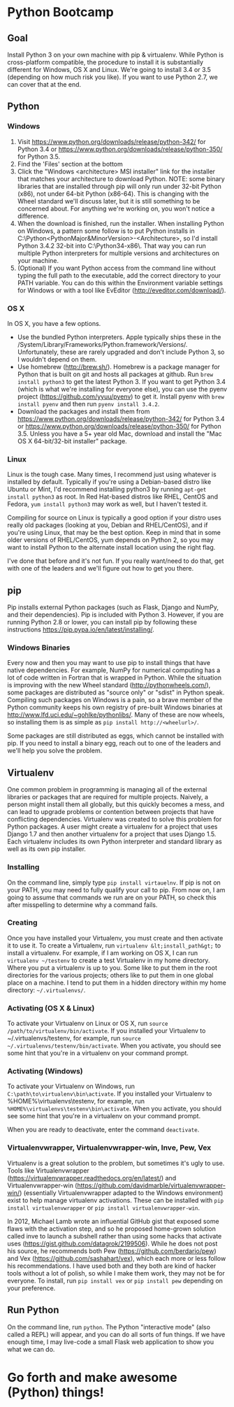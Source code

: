 Python Bootcamp
===============

Goal
----

Install Python 3 on your own machine with pip & virtualenv. While Python is cross-platform compatible, the procedure to install it is substantially different for Windows, OS X and Linux. We're going to install 3.4 or 3.5 (depending on how much risk you like). If you want to use Python 2.7, we can cover that at the end.

Python
-------

### Windows ###

1. Visit https://www.python.org/downloads/release/python-342/ for Python 3.4 or https://www.python.org/downloads/release/python-350/ for Python 3.5.
2. Find the 'Files' section at the bottom
3. Click the "Windows &lt;architecture&gt; MSI installer" link for the installer that matches your architecture to download Python. NOTE: some binary libraries that are installed through pip will only run under 32-bit Python (x86), not under 64-bit Python (x86-64). This is changing with the Wheel standard we'll discuss later, but it is still something to be concerned about. For anything we're working on, you won't notice a difference.
4. When the download is finished, run the installer. When installing Python on Windows, a pattern some follow is to put Python installs in C:\Python&lt;PythonMajor&MinorVersion&gt;-&lt;Architecture&gt;\, so I'd install Python 3.4.2 32-bit into C:\Python34-x86\\. That way you can run multiple Python interpreters for multiple versions and architectures on your machine.
5. (Optional) If you want Python access from the command line without typing the full path to the executable, add the correct directory to your PATH variable. You can do this within the Environment variable settings for Windows or with a tool like EvEditor (http://eveditor.com/download/).

### OS X ###

In OS X, you have a few options.

* Use the bundled Python interpreters. Apple typically ships these in the /System/Library/Frameworks/Python.framework/Versions/. Unfortunately, these are rarely upgraded and don't include Python 3, so I wouldn't depend on them.
* Use homebrew (http://brew.sh/). Homebrew is a package manager for Python that is built on git and hosts all packages at github. Run `brew install python3` to get the latest Python 3. If you want to get Python 3.4 (which is what we're installing for everyone else), you can use the pyenv project (https://github.com/yyuu/pyenv) to get it. Install pyenv with `brew install pyenv` and then run `pyenv install 3.4.2`.
* Download the packages and install them from https://www.python.org/downloads/release/python-342/ for Python 3.4 or https://www.python.org/downloads/release/python-350/ for Python 3.5. Unless you have a 5+ year old Mac, download and install the "Mac OS X 64-bit/32-bit installer" package.

### Linux ###

Linux is the tough case. Many times, I recommend just using whatever is installed by default. Typically if you're using a Debian-based distro like Ubuntu or Mint, I'd recommend installing python3 by running `apt-get install python3` as root. In Red Hat-based distros like RHEL, CentOS and Fedora, `yum install python3` may work as well, but I haven't tested it.

Compiling for source on Linux is typically a good option if your distro uses really old packages (looking at you, Debian and RHEL/CentOS), and if you're using Linux, that may be the best option. Keep in mind that in some older versions of RHEL/CentOS, yum depends on Python 2, so you may want to install Python to the alternate install location using the right flag.

I've done that before and it's not fun. If you really want/need to do that, get with one of the leaders and we'll figure out how to get you there.

pip
---

Pip installs external Python packages (such as Flask, Django and NumPy, and their dependencies). Pip is included with Python 3. However, if you are running Python 2.8 or lower, you can install pip by following these instructions https://pip.pypa.io/en/latest/installing/.

### Windows Binaries ###

Every now and then you may want to use pip to install things that have native dependencies. For example, NumPy for numerical computing has a lot of code written in Fortran that is wrapped in Python. While the situation is improving with the new Wheel standard (http://pythonwheels.com/), some packages are distributed as "source only" or "sdist" in Python speak. Compiling such packages on Windows is a pain, so a brave member of the Python community keeps his own registry of pre-built Windows binaries at http://www.lfd.uci.edu/~gohlke/pythonlibs/. Many of these are now wheels, so installing them is as simple as `pip install http://<wheelurl>/`.

Some packages are still distributed as eggs, which cannot be installed with pip. If you need to install a binary egg, reach out to one of the leaders and we'll help you solve the problem.

Virtualenv
----------

One common problem in programming is managing all of the external libraries or packages that are required for multiple projects. Naively, a person might install them all globally, but this quickly becomes a mess, and can lead to upgrade problems or contention between projects that have conflicting dependencies. Virtualenv was created to solve this problem for Python packages. A user might create a virtualenv for a project that uses Django 1.7 and then another virtualenv for a project that uses Django 1.5. Each virtualenv includes its own Python interpreter and standard library as well as its own pip installer.

### Installing ###

On the command line, simply type `pip install virtauelnv`. If pip is not on your PATH, you may need to fully qualify your call to pip. From now on, I am going to assume that commands we run are on your PATH, so check this after misspelling to determine why a command fails.

### Creating ###

Once you have installed your Virtualenv, you must create and then activate it to use it. To create a Virtualenv, run `virtualenv &lt;install_path&gt;` to install a virtualenv. For example, if I am working on OS X, I can run `virtualenv ~/testenv` to create a test Virtualenv in my home directory. Where you put a virtualenv is up to you. Some like to put them in the root directories for the various projects; others like to put them in one global place on a machine. I tend to put them in a hidden directory within my home directory: `~/.virtualenvs/`.

### Activating (OS X & Linux) ###

To activate your Virtualenv on Linux or OS X, run `source /path/to/virtualenv/bin/activate`. If you installed your Virtualenv to ~/.virtualenvs/testenv, for example, run `source ~/.virtualenvs/testenv/bin/activate`. When you activate, you should see some hint that you're in a virtualenv on your command prompt.

### Activating (Windows) ###

To activate your Virtualenv on Windows, run `C:\path\to\virtualenv\bin\activate`. If you installed your Virtualenv to %HOME%\virtualenvs\testenv, for example, run `%HOME%\virtualenvs\testenv\bin\activate`. When you activate, you should see some hint that you're in a virtualenv on your command prompt.

When you are ready to deactivate, enter the command `deactivate`.

### Virtualenvwrapper, Virtualenvwrapper-win, Inve, Pew, Vex ###

Virtualenv is a great solution to the problem, but sometimes it's ugly to use. Tools like Virtualenvwrapper (https://virtualenvwrapper.readthedocs.org/en/latest/) and Virtualenvwrapper-win (https://github.com/davidmarble/virtualenvwrapper-win/) (essentially Virtualenvwrapper adapted to the Windows environment) exist to help manage virtualenv activations. These can be installed with `pip install virtualenvwrapper` or `pip install virtualenvwrapper-win`.

In 2012, Michael Lamb wrote an influential GitHub gist that exposed some flaws with the activation step, and so he proposed home-grown solution called inve to launch a subshell rather than using some hacks that activate uses (https://gist.github.com/datagrok/2199506). While he does not post his source, he recommends both Pew (https://github.com/berdario/pew) and Vex (https://github.com/sashahart/vex), which each more or less follow his recommendations. I have used both and they both are kind of hacker tools without a lot of polish, so while I make them work, they may not be for everyone. To install, run `pip install vex` or `pip install pew` depending on your preference.

Run Python
----------

On the command line, run `python`. The Python "interactive mode" (also called a REPL) will appear, and you can do all sorts of fun things. If we have enough time, I may live-code a small Flask web application to show you what we can do.

Go forth and make awesome (Python) things!
==========================================